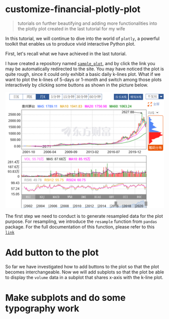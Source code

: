 # customize-financial-plotly-plot
>tutorials on further beautifying and adding more functionalities into the plotly plot created in the last tutorial for my wife

In this tutorial, we will continue to dive into the world of `plotly`, a powerful toolkit that enables us to produce vivid 
interactive Python plot.

First, let's recall what we have achieved in the last tutorial.

I have created a repository named [`sample_plot`](https://qj4chen.github.io/sample_plot/), and by click the link you may
be automatically redirected to the site. You may have noticed the plot is quite rough, since it could only exhibit a basic 
daily k-lines plot. What if we want to plot the k-lines of 5-days or 1-month and switch among those plots interactively 
by clicking some buttons as shown in the picture below.

![pic](east-money-k-lines.png)

The first step we need to conduct is to generate resampled data for the plot purpose. For resampling, we introduce the 
`resample` function from `pandas` package. For the full documentation of this function, please refer to this [`link`](https://pandas.pydata.org/pandas-docs/stable/reference/api/pandas.DataFrame.resample.html)

# Add button to the plot
So far we have investigated how to add buttons to the plot so that the plot becomes interchangeable. Now we will add subplots
so that the plot be able to display the `volume` data in a subplot that shares x-axis with the k-line plot.

# Make subplots and do some typography work


